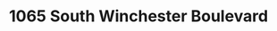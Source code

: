 ---
title: 1065 South Winchester Boulevard
address: 1065 S Winchester Blvd, San Jose, CA 95128
developer: A&Z Development
municipality: San Jose
units: 70
phase: Approved
permits:
    SP21-006:
        status: Approved
        initial_date: 2021-03-18
        final_date: 2022-10-25
        apn: [29925037]
        address: 1065 S WINCHESTER BL SAN JOSE, CA 95128-3702
        description: Special Use Permit to allow the demolition of the existing residence, barn, and accessory buildings, the removal of 30 ordinance-size and 19 non-ordinance trees, and construction of a 6-story, mixed-use building consisting of 70 residential condominium units and nine commercial condominiums (20,410 square feet) with one podium parking level and one basement parking level and associated landscaping and amenities.
        names: Adam Askari w/ A&Z Development, LLC; Henry Cord w/ Cord Associates; Polaris Brown w/ EMC PLANNING GROUP; 
geometry: ['37.30743990133851', '-121.95057878203664']
published: True
---